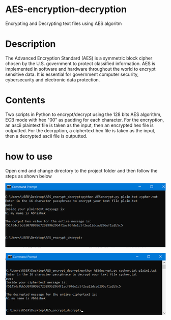 # AES-encryption-decryption
Encrypting and Decrypting text files using AES algoritm

# Description
The Advanced Encryption Standard (AES) is a symmetric block cipher chosen by the U.S. government to protect classified information. AES is implemented in software and hardware throughout the world to encrypt sensitive data. It is essential for government computer security, cybersecurity and electronic data protection.

# Contents 
Two scripts in Python to encrypt/decrypt using the 128 bits AES algorithm, ECB mode with hex "00" as padding for each character. For the encryption, an ascii plaintext file is taken as the input, then an encrypted hex file is outputted. For the decryption, a ciphertext hex file is taken as the input, then a decrypted ascii file is outputted.

# how to use
Open cmd and change directory to the project folder and then follow the steps as shown below

![](results/encrypt.png)

![](results/decrypt.png)
